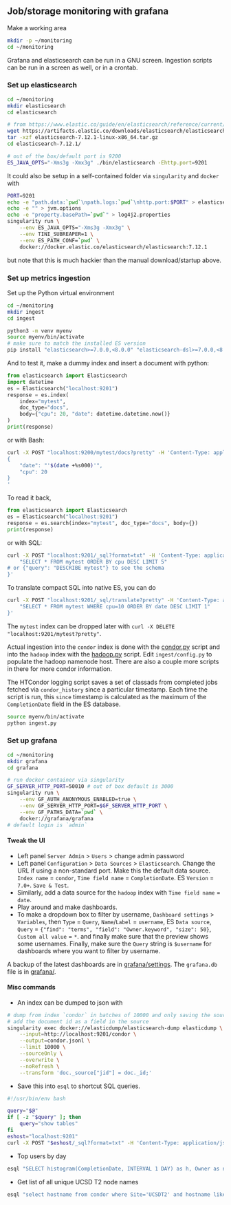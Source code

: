 ## Job/storage monitoring with grafana

Make a working area
```bash
mkdir -p ~/monitoring
cd ~/monitoring
```

Grafana and elasticsearch can be run in a GNU screen. Ingestion scripts
can be run in a screen as well, or in a crontab.

### Set up elasticsearch

```bash
cd ~/monitoring
mkdir elasticsearch
cd elasticsearch
```

```bash
# from https://www.elastic.co/guide/en/elasticsearch/reference/current/targz.html
wget https://artifacts.elastic.co/downloads/elasticsearch/elasticsearch-7.12.1-linux-x86_64.tar.gz
tar -xzf elasticsearch-7.12.1-linux-x86_64.tar.gz
cd elasticsearch-7.12.1/ 

# out of the box/default port is 9200
ES_JAVA_OPTS="-Xms3g -Xmx3g" ./bin/elasticsearch -Ehttp.port=9201
```

It could also be setup in a self-contained folder via `singularity` and `docker` with
```bash
PORT=9201
echo -e "path.data:`pwd`\npath.logs:`pwd`\nhttp.port:$PORT" > elasticsearch.yml
echo -e "" > jvm.options
echo -e "property.basePath=`pwd`" > log4j2.properties
singularity run \
    --env ES_JAVA_OPTS="-Xms3g -Xmx3g" \
    --env TINI_SUBREAPER=1 \
    --env ES_PATH_CONF=`pwd` \
    docker://docker.elastic.co/elasticsearch/elasticsearch:7.12.1
```
but note that this is much hackier than the manual download/startup above.


### Set up metrics ingestion

Set up the Python virtual environment
```bash
cd ~/monitoring
mkdir ingest
cd ingest

python3 -m venv myenv
source myenv/bin/activate
# make sure to match the installed ES version
pip install "elasticsearch>=7.0.0,<8.0.0" "elasticsearch-dsl>=7.0.0,<8.0.0" pytz tqdm requests pandas schedule
```

And to test it, make a dummy index and insert a document with python:
```python
from elasticsearch import Elasticsearch
import datetime
es = Elasticsearch("localhost:9201")
response = es.index(
    index="mytest",
    doc_type="docs",
    body={"cpu": 20, "date": datetime.datetime.now()}
)
print(response)
```
or with Bash:
```bash
curl -X POST "localhost:9200/mytest/docs?pretty" -H 'Content-Type: application/json' -d'
{
    "date": "'$(date +%s000)'",
    "cpu": 20
}
'
```

To read it back,
```python
from elasticsearch import Elasticsearch
es = Elasticsearch("localhost:9201")
response = es.search(index="mytest", doc_type="docs", body={})
print(response)
```

or with SQL:
```bash
curl -X POST "localhost:9201/_sql?format=txt" -H 'Content-Type: application/json' -d'{"query":
    "SELECT * FROM mytest ORDER BY cpu DESC LIMIT 5"
# or {"query": "DESCRIBE mytest"} to see the schema
}'
```

To translate compact SQL into native ES, you can do
```bash
curl -X POST "localhost:9201/_sql/translate?pretty" -H 'Content-Type: application/json' -d'{"query": 
    "SELECT * FROM mytest WHERE cpu=10 ORDER BY date DESC LIMIT 1"
}'
```

The `mytest` index can be dropped later with `curl -X DELETE "localhost:9201/mytest?pretty"`.

Actual ingestion into the `condor` index is done with the [condor.py](ingest/condor.py) script
and into the `hadoop` index with the [hadoop.py](ingest/hadoop.py) script. Edit `ingest/config.py` to populate the hadoop namenode
host. There are also a couple more scripts in there for more condor information.

The HTCondor logging script saves a set of classads from completed jobs fetched via `condor_history` since a particular timestamp.
Each time the script is run, this `since` timestamp is calculated as the maximum of the `CompletionDate`
field in the ES database.

```bash
source myenv/bin/activate
python ingest.py
```

### Set up grafana

```bash
cd ~/monitoring
mkdir grafana
cd grafana

# run docker container via singularity
GF_SERVER_HTTP_PORT=50010 # out of box default is 3000
singularity run \
    --env GF_AUTH_ANONYMOUS_ENABLED=true \
    --env GF_SERVER_HTTP_PORT=$GF_SERVER_HTTP_PORT \
    --env GF_PATHS_DATA=`pwd` \
    docker://grafana/grafana
# default login is `admin`
```

#### Tweak the UI

* Left panel `Server Admin` > `Users` > change admin password
* Left panel `Configuration` > `Data Sources` > `Elasticsearch`. Change the URL if using a non-standard port. Make this the default data source.
`Index name` = `condor`, `Time field name` = `CompletionDate`. ES `Version` = `7.0+`. `Save & Test`.
* Similarly, add a data source for the `hadoop` index with `Time field name` = `date`.
* Play around and make dashboards.
* To make a dropdown box to filter by username, `Dashboard settings` > `Variables`, 
then `Type` = `Query`, `Name`/`Label` = `username`, ES `Data source`,
`Query` = `{"find": "terms", "field": "Owner.keyword", "size": 50}`,
`Custom all value` = `*`.
and finally make sure that the preview shows some usernames. 
Finally, make sure the `Query` string is `$username` for dashboards where you want to filter by username.

A backup of the latest dashboards are in [grafana/settings](grafana/settings). The `grafana.db` file is in [grafana/](grafana/).

#### Misc commands

* An index can be dumped to json with
```bash
# dump from index `condor` in batches of 10000 and only saving the source document content
# add the document id as a field in the source
singularity exec docker://elasticdump/elasticsearch-dump elasticdump \
    --input=http://localhost:9201/condor \
    --output=condor.jsonl \
    --limit 10000 \
    --sourceOnly \
    --overwrite \
    --noRefresh \
    --transform 'doc._source["jid"] = doc._id;'
```

* Save this into `esql` to shortcut SQL queries.
```bash
#!/usr/bin/env bash

query="$@"
if [ -z "$query" ]; then
    query="show tables"
fi
eshost="localhost:9201"
curl -X POST "$eshost/_sql?format=txt" -H 'Content-Type: application/json' -d'{"query": "'"$query"'"}'
```

* Top users by day
```bash
esql "SELECT histogram(CompletionDate, INTERVAL 1 DAY) as h, Owner as n, count(*) as c from condor GROUP BY h,n HAVING c > 2000"
```
* Get list of all unique UCSD T2 node names
```bash
esql "select hostname from condor where Site='UCSDT2' and hostname like '%ucsd%' group by hostname"
```
